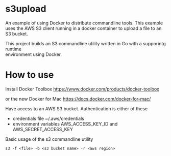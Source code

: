 s3upload
=======

An example of using Docker to distribute commandline tools. This example
uses the AWS S3 client running in a docker container to upload a file to
an S3 bucket.

This project builds an S3 commandline utility written in Go with a supporintg runtime  
environment using Docker.

# How to use

Install Docker Toolbox 
https://www.docker.com/products/docker-toolbox  

or the new Docker for Mac
https://docs.docker.com/docker-for-mac/  


Have access to an AWS S3 bucket. Authentication is either of these  
* credentials file ~/.aws/credentials  
* environment variables AWS_ACCESS_KEY_ID and AWS_SECRET_ACCESS_KEY

Basic usage of the s3 commandline utility

```
s3 -f <file> -b <s3 bucket name> -r <aws region>
```
